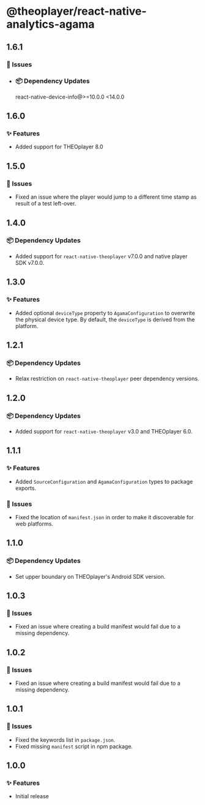 # @theoplayer/react-native-analytics-agama

## 1.6.1

### 🐛 Issues

- ### 📦 Dependency Updates

  react-native-device-info@>=10.0.0 <14.0.0

## 1.6.0

### ✨ Features

- Added support for THEOplayer 8.0

## 1.5.0

### 🐛 Issues

- Fixed an issue where the player would jump to a different time stamp as result of a test left-over.

## 1.4.0

### 📦 Dependency Updates

- Added support for `react-native-theoplayer` v7.0.0 and native player SDK v7.0.0.

## 1.3.0

### ✨ Features

- Added optional `deviceType` property to `AgamaConfiguration` to overwrite the physical device type. By default, the `deviceType` is derived from the platform.

## 1.2.1

### 📦 Dependency Updates

- Relax restriction on `react-native-theoplayer` peer dependency versions.

## 1.2.0

### 📦 Dependency Updates

- Added support for `react-native-theoplayer` v3.0 and THEOplayer 6.0.

## 1.1.1

### ✨ Features

- Added `SourceConfiguration` and `AgamaConfiguration` types to package exports.

### 🐛 Issues

- Fixed the location of `manifest.json` in order to make it discoverable for web platforms.

## 1.1.0

### 📦 Dependency Updates

- Set upper boundary on THEOplayer's Android SDK version.

## 1.0.3

### 🐛 Issues

- Fixed an issue where creating a build manifest would fail due to a missing dependency.

## 1.0.2

### 🐛 Issues

- Fixed an issue where creating a build manifest would fail due to a missing dependency.

## 1.0.1

### 🐛 Issues

- Fixed the keywords list in `package.json`.
- Fixed missing `manifest` script in npm package.

## 1.0.0

### ✨ Features

- Initial release
